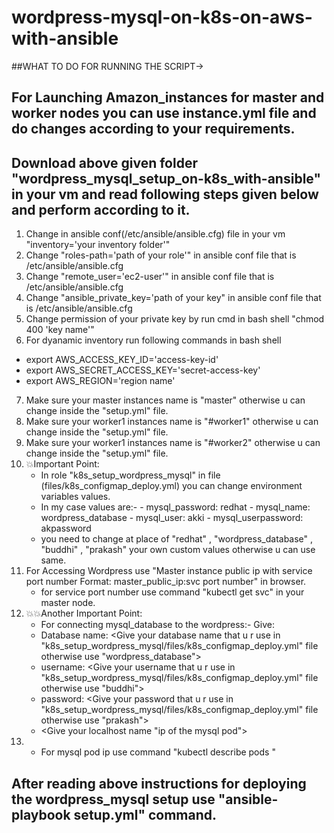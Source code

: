 # wordpress-mysql-on-k8s-on-aws-with-ansible

##WHAT TO DO FOR RUNNING THE SCRIPT->
## For Launching Amazon_instances for master and worker nodes you can use instance.yml file and do changes according to your requirements.
## Download above given folder "wordpress_mysql_setup_on-k8s_with-ansible" in your vm and read following steps given below and perform according to it.

1. Change in ansible conf(/etc/ansible/ansible.cfg) file in your vm "inventory='your inventory folder'"
2. Change "roles-path='path of your role'" in ansible conf file that is /etc/ansible/ansible.cfg
3. Change "remote_user='ec2-user'" in ansible conf file that is /etc/ansible/ansible.cfg
4. Change "ansible_private_key='path of your key" in ansible conf file that is /etc/ansible/ansible.cfg
5. Change permission of your private key by run cmd in bash shell "chmod 400 'key name'"
6. For dyanamic inventory run following commands in bash shell
 - export AWS_ACCESS_KEY_ID='access-key-id'
 - export AWS_SECRET_ACCESS_KEY='secret-access-key'
 - export AWS_REGION='region name'
7. Make sure your master instances name is "master" otherwise u can change inside the "setup.yml" file.
8. Make sure your worker1 instances name is "#worker1" otherwise u can change inside the "setup.yml" file.
9. Make sure your worker1 instances name is "#worker2" otherwise u can change inside the "setup.yml" file.
10. 💥Important Point:
     - In role "k8s_setup_wordpress_mysql" in file (files/k8s_configmap_deploy.yml) you can change environment variables values.
     - In my case values are:-
           - mysql_password: redhat
           - mysql_name: wordpress_database
           - mysql_user: akki
           - mysql_userpassword: akpassword
      - you need to change at place of "redhat" , "wordpress_database" , "buddhi" , "prakash" your own custom values otherwise u can use same.
11. For Accessing Wordpress use "Master instance public ip with service port number  Format: master_public_ip:svc port number" in browser.
    - for service port number use command "kubectl get svc" in your master node.
12. 💥💥Another Important Point:
      - For connecting mysql_database to the wordpress:-
        Give:
       - Database name: <Give your database name that u r use in "k8s_setup_wordpress_mysql/files/k8s_configmap_deploy.yml" file otherwise use "wordpress_database">
       - username: <Give your username that u r use in "k8s_setup_wordpress_mysql/files/k8s_configmap_deploy.yml" file otherwise use "buddhi">
       - password: <Give your password that u r use in "k8s_setup_wordpress_mysql/files/k8s_configmap_deploy.yml" file otherwise use "prakash">
       - <Give your localhost name "ip of the mysql pod">
23.   - For mysql pod ip use command "kubectl describe pods <name of mysql pod>"
## After reading above instructions for deploying the wordpress_mysql setup use "ansible-playbook setup.yml" command. 
